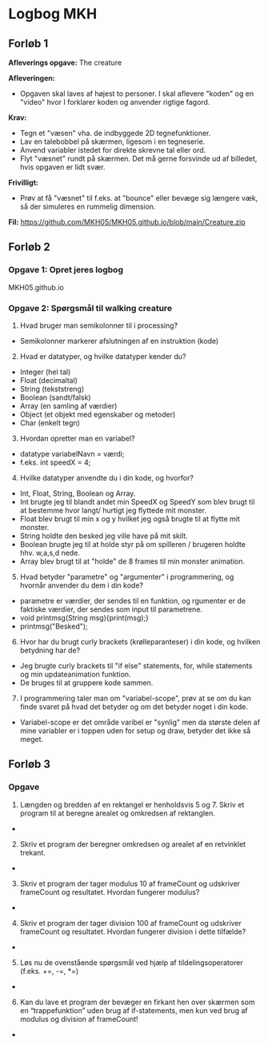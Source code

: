 # Logbog MKH

## Forløb 1
**Afleverings opgave:** The creature

**Afleveringen:**
- Opgaven skal laves af højest to personer. I skal aflevere "koden" og en "video" hvor I forklarer koden og anvender rigtige fagord.

**Krav:**
- Tegn et "væsen" vha. de indbyggede 2D tegnefunktioner.
- Lav en talebobbel på skærmen, ligesom i en tegneserie.
- Anvend variabler istedet for direkte skrevne tal eller ord.
- Flyt "væsnet" rundt på skærmen. Det må gerne forsvinde ud af billedet, hvis opgaven er lidt svær.

**Frivilligt:**
- Prøv at få "væsnet" til f.eks. at "bounce" eller bevæge sig længere væk, så der simuleres en rummelig dimension.

**Fil:**
https://github.com/MKH05/MKH05.github.io/blob/main/Creature.zip

## Forløb 2

### Opgave 1: Opret jeres logbog
MKH05.github.io
### Opgave 2: Spørgsmål til walking creature
1. Hvad bruger man semikolonner til i processing?
  - Semikolonner markerer afslutningen af en instruktion (kode)
2. Hvad er datatyper, og hvilke datatyper kender du?
  - Integer (hel tal)
  - Float (decimaltal)
  - String (tekststreng)
  - Boolean (sandt/falsk)
  - Array (en samling af værdier)
  - Object (et objekt med egenskaber og metoder)
  - Char (enkelt tegn)
3. Hvordan opretter man en variabel?
  - datatype variabelNavn = værdi;
  - f.eks. int speedX = 4;
4. Hvilke datatyper anvendte du i din kode, og hvorfor?
  - Int, Float, String, Boolean og Array.
  - Int brugte jeg til blandt andet min SpeedX og SpeedY som blev brugt til at bestemme hvor langt/ hurtigt jeg flyttede mit monster.
  - Float blev brugt til min x og y hvilket jeg også brugte til at flytte mit monster.
  - String holdte den besked jeg ville have på mit skilt.
  - Boolean brugte jeg til at holde styr på om spilleren / brugeren holdte hhv. w,a,s,d nede.
  - Array blev brugt til at "holde" de 8 frames til min monster animation.
5. Hvad betyder "parametre" og "argumenter" i programmering, og hvornår anvender du dem i din kode?
  - parametre er værdier, der sendes til en funktion, og rgumenter er de faktiske værdier, der sendes som input til parametrene.
  - void printmsg(String msg){print(msg);}
  - printmsg("Besked");
6. Hvor har du brugt curly brackets (krølleparanteser) i din kode, og hvilken betydning har de?
  - Jeg brugte curly brackets til "if else" statements, for, while statements og min updateanimation funktion.
  - De bruges til at gruppere kode sammen.
7. I programmering taler man om "variabel-scope", prøv at se om du kan finde svaret på hvad det betyder og om det betyder noget i din kode.
  - Variabel-scope er det område varibel er "synlig" men da største delen af mine variabler er i toppen uden for setup og draw, betyder det ikke så meget.

## Forløb 3
### Opgave
1. Længden og bredden af en rektangel er henholdsvis 5 og 7. Skriv et program til at beregne arealet og omkredsen af ​​rektanglen.
  -
2. Skriv et program der beregner omkredsen og arealet af en retvinklet trekant.
  -
3. Skriv et program der tager modulus 10 af frameCount og udskriver frameCount og resultatet. Hvordan fungerer modulus?
  -
4. Skriv et program der tager division 100 af frameCount og udskriver frameCount og resultatet. Hvordan fungerer division i dette tilfælde?
  -
5. Løs nu de ovenstående spørgsmål ved hjælp af tildelingsoperatorer (f.eks. +=, -=, *=)
  -
6. Kan du lave et program der bevæger en firkant hen over skærmen som en “trappefunktion” uden brug af if-statements, men kun ved brug af modulus og division af frameCount!
  -
